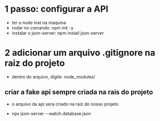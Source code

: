 # 1 passo: configurar a API
* ter o node inst na maquina
* rodar no comando: npm init -y
* instalar o json-server: npm install json-server

# 2 adicionar um arquivo .gitignore na raiz do projeto
* dentro do arquivo, digite:
node_modules/

## criar a fake api sempre criada na rais do projeto
* o arquivo da api sera criado na raiz do nosso projeto

* npx json-server --watch database.json
